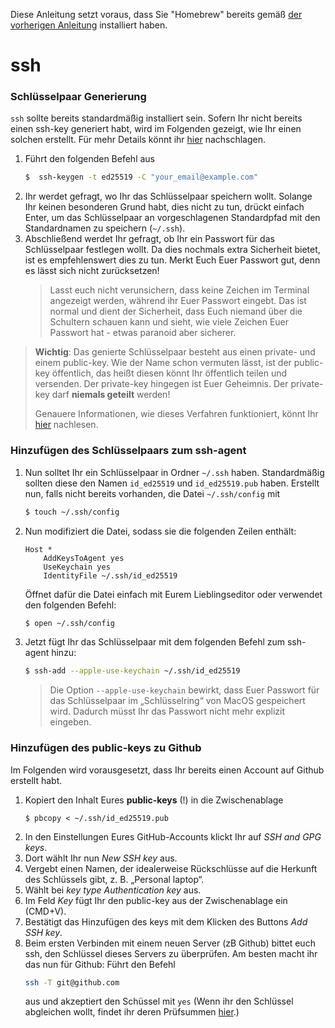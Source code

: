 Diese Anleitung setzt voraus, dass Sie "Homebrew" bereits gemäß [der vorherigen Anleitung](MacOS-Git-Installation.md) installiert haben.

# ssh

### Schlüsselpaar Generierung

`ssh` sollte bereits standardmäßig installiert sein. Sofern Ihr nicht bereits einen ssh-key generiert habt, wird im Folgenden gezeigt, wie Ihr einen solchen erstellt. Für mehr Details könnt ihr [hier](https://docs.github.com/en/authentication/connecting-to-github-with-ssh/generating-a-new-ssh-key-and-adding-it-to-the-ssh-agent) nachschlagen.

1. Führt den folgenden Befehl aus
    ```bash
    $  ssh-keygen -t ed25519 -C "your_email@example.com"
    ```
3. Ihr werdet gefragt, wo Ihr das Schlüsselpaar speichern wollt. Solange Ihr keinen besonderen Grund habt, dies nicht zu tun, drückt einfach Enter, um das Schlüsselpaar an vorgeschlagenen Standardpfad mit den Standardnamen zu speichern (`~/.ssh`).
2. Abschließend werdet Ihr gefragt, ob Ihr ein Passwort für das Schlüsselpaar festlegen wollt. Da dies nochmals extra Sicherheit bietet, ist es empfehlenswert dies zu tun. Merkt Euch Euer Passwort gut, denn es lässt sich nicht zurücksetzen!
    > Lasst euch nicht verunsichern, dass keine Zeichen im Terminal angezeigt werden, während ihr Euer Passwort eingebt. Das ist normal und dient der Sicherheit, dass Euch niemand über die Schultern schauen kann und sieht, wie viele Zeichen Euer Passwort hat - etwas paranoid aber sicherer.

> **Wichtig**: Das genierte Schlüsselpaar besteht aus einen private- und einem public-key. Wie der Name schon vermuten lässt, ist der public-key öffentlich, das heißt diesen könnt Ihr öffentlich teilen und versenden. Der private-key hingegen ist Euer Geheimnis. Der private-key darf **niemals geteilt** werden! 
>
> Genauere Informationen, wie dieses Verfahren funktioniert, könnt Ihr [hier](https://en.wikipedia.org/wiki/Public-key_cryptography) nachlesen.

### Hinzufügen des Schlüsselpaars zum ssh-agent

1. Nun solltet Ihr ein Schlüsselpaar in Ordner `~/.ssh` haben. Standardmäßig sollten diese den Namen `id_ed25519` und `id_ed25519.pub` haben. Erstellt nun, falls nicht bereits vorhanden, die Datei `~/.ssh/config` mit
    ```bash
    $ touch ~/.ssh/config
    ```
2. Nun modifiziert die Datei, sodass sie die folgenden Zeilen enthält:
    ```text
    Host *
        AddKeysToAgent yes
        UseKeychain yes
        IdentityFile ~/.ssh/id_ed25519
    ```

    Öffnet dafür die Datei einfach mit Eurem Lieblingseditor oder verwendet den folgenden Befehl:
    ```bash
    $ open ~/.ssh/config
    ```
3. Jetzt fügt Ihr das Schlüsselpaar mit dem folgenden Befehl zum ssh-agent hinzu:

    ```bash
    $ ssh-add --apple-use-keychain ~/.ssh/id_ed25519
    ```

    > Die Option `--apple-use-keychain` bewirkt, dass Euer Passwort für das Schlüsselpaar im „Schlüsselring“ von MacOS gespeichert wird. Dadurch müsst Ihr das Passwort nicht mehr explizit eingeben.

### Hinzufügen des public-keys zu Github

Im Folgenden wird vorausgesetzt, dass Ihr bereits einen Account auf Github erstellt habt.

1. Kopiert den Inhalt Eures **public-keys** (!) in die Zwischenablage
    ```text
    $ pbcopy < ~/.ssh/id_ed25519.pub
    ```
2. In den Einstellungen Eures GitHub-Accounts klickt Ihr auf *SSH and GPG keys*.
3. Dort wählt Ihr nun *New SSH key* aus.
4. Vergebt einen Namen, der idealerweise Rückschlüsse auf die Herkunft des Schlüssels gibt, z. B. „Personal laptop“.
5. Wählt bei *key type* *Authentication key* aus.
6. Im Feld *Key* fügt Ihr den public-key aus der Zwischenablage ein (CMD+V).
7. Bestätigt das Hinzufügen des keys mit dem Klicken des Buttons *Add SSH key*.
8. Beim ersten Verbinden mit einem neuen Server (zB Github) bittet euch ssh, den Schlüssel dieses Servers zu überprüfen. Am besten macht ihr das nun für Github: Führt den Befehl
    ```sh
    ssh -T git@github.com
    ```
    aus und akzeptiert den Schüssel mit `yes` (Wenn ihr den Schlüssel abgleichen wollt, findet ihr deren Prüfsummen [hier](https://docs.github.com/en/authentication/keeping-your-account-and-data-secure/githubs-ssh-key-fingerprints).)